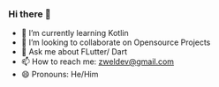 ### Hi there 👋

- 🌱 I’m currently learning Kotlin
- 👯 I’m looking to collaborate on Opensource Projects
- 💬 Ask me about FLutter/ Dart
- 📫 How to reach me: zweldev@gmail.com
- 😄 Pronouns: He/Him

